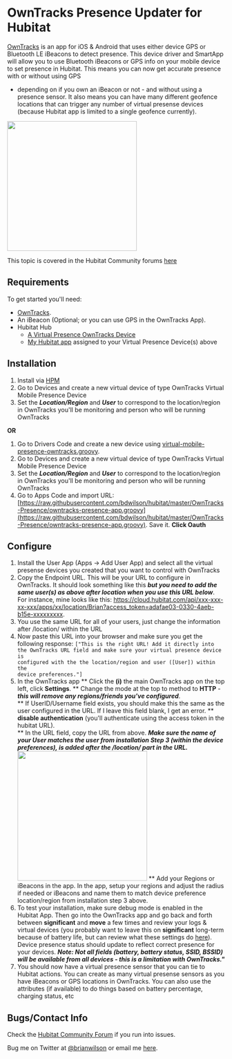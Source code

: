OwnTracks Presence Updater for Hubitat
=======

[OwnTracks](https://owntracks.org/) is an app for iOS & Android that uses
either device GPS or Bluetooth LE iBeacons to detect presence. This device driver and SmartApp will allow you to use
Bluetooth iBeacons or GPS info on your mobile device to set presence in
Hubitat. This means you can now get accurate presence with or without using GPS
- depending on if you own an iBeacon or not - and without using a presence
sensor. It also means you can have many different geofence locations that can
trigger any number of virtual presense devices (because Hubitat app is limited
to a single geofence currently). 

<img src="https://bdwilson.github.io/images/IMG_4808.jpg" width=300px>

This topic is covered in the Hubitat Community forums <a href="https://community.hubitat.com/t/release-geofency-presence/22788">here</a>

Requirements
------------
To get started you'll need:
- [OwnTracks](https://owntracks.org/).  
- An iBeacon (Optional; or you can use GPS in the OwnTracks App). 
- Hubitat Hub
	- [A Virtual Presence OwnTracks Device](https://raw.githubusercontent.com/bdwilson/hubitat/master/OwnTracks-Presence/virtual-mobile-presence-owntracks.groovy)
	- [My Hubitat app](https://raw.githubusercontent.com/bdwilson/hubitat/master/OwnTracks-Presence/owntracks-presence-app.groovy) assigned to your Virtual Presence Device(s) above

Installation
--------------------
1. Install via [HPM](https://community.hubitat.com/t/beta-hubitat-package-manager/38016)
2. Go to Devices and create a new virtual device of type OwnTracks Virtual Mobile Presence Device
3. Set the ___Location/Region___ and ___User___ to correspond to the location/region in OwnTracks you'll be monitoring and person who will be running OwnTracks 

__OR__

1. Go to Drivers Code and create a new device using [virtual-mobile-presence-owntracks.groovy](https://raw.githubusercontent.com/bdwilson/hubitat/master/OwnTracks-Presence/virtual-mobile-presence-owntracks.groovy).
2. Go to Devices and create a new virtual device of type OwnTracks Virtual Mobile Presence Device
3. Set the ___Location/Region___ and ___User___ to correspond to the location/region in OwnTracks you'll be monitoring and person who will be running OwnTracks 
4. Go to Apps Code and import URL: [https://raw.githubusercontent.com/bdwilson/hubitat/master/OwnTracks-Presence/owntracks-presence-app.groovy](https://raw.githubusercontent.com/bdwilson/hubitat/master/OwnTracks-Presence/owntracks-presence-app.groovy).  Save it. <b>Click Oauth</b>

Configure
---------
1. Install the User App (Apps -> Add User App) and select all the virtual presense devices you created that you want to control with OwnTracks
2. Copy the Endpoint URL. This will be your URL to configure in OwnTracks.  It
should look something like this ___but you need to add the same user(s) as
above after location when you use this URL below___.  For instance, mine looks
like this:
https://cloud.hubitat.com/api/xxx-xxx-xx-xxx/apps/xx/location/Brian?access_token=adafae03-0330-4aeb-b15e-xxxxxxxxx.
3. You use the same URL for all of your users, just change the information after /location/ within the URL
4. Now paste this URL into your browser and make sure you get the following response: <code>["This is the right URL! Add it directly into the OwnTracks URL field and make sure your virtual presence device is configured with the the location/region and user ([User]) within the device preferences."]</code>
4. In the OwnTracks app
** Click the __(i)__ the main OwnTracks app on the top left, click __Settings__. 
** Change the mode at the top to method to __HTTP__ - ___this will remove any regions/friends you've configured___.   
** If UserID/Username field exists, you should make this the same as the user configured in the URL. If I leave this field blank, I get an error.
** __disable authentication__ (you'll authenticate using the access token in the hubitat URL).  
** In the URL field, copy the URL from above. ___Make sure the name of your User matches the user from installation Step 3 (within the device preferences), is added after the /location/ part in the URL.___<br><img src="https://bdwilson.github.io/images/IMG_4809.jpg" width=300px>
** Add your Regions or iBeacons in the app.  In the app, setup your regions and adjust the radius if needed or iBeacons and name them to match device preference location/region from installation step 3 above. 
5. To test your installation, make sure debug mode is enabled in the Hubitat App. Then go into the OwnTracks app and go back and forth between <b>significant</b> and <b>move</b> a few times and review your logs & virtual devices (you probably want to leave this on <b>significant</b> long-term because of battery life, but can review what these settings do <a href='https://owntracks.org/booklet/features/location'>here</a>). Device presence status should update to reflect correct presence for your devices. ___Note: Not all fields (battery, battery status, SSID, BSSID) will be available from all devices - this is a limitation with OwnTracks."___
6. You should now have a virtual presence sensor that you can tie to Hubitat actions. You can create as many virtual presense sensors as you have iBeacons or GPS locations in OwnTracks. You can also use the attributes (if available) to do things based on battery percentage, charging status, etc

Bugs/Contact Info
-----------------
Check the [Hubitat Community Forum](https://community.hubitat.com/t/release-owntracks-presence/53419) if you run into issues. 

Bug me on Twitter at [@brianwilson](http://twitter.com/brianwilson) or email me [here](http://cronological.com/comment.php?ref=bubba).
